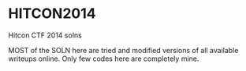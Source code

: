 HITCON2014
==========

Hitcon CTF 2014 solns

MOST of the SOLN here are tried and modified versions of all available writeups online.
Only few codes here are completely mine.
